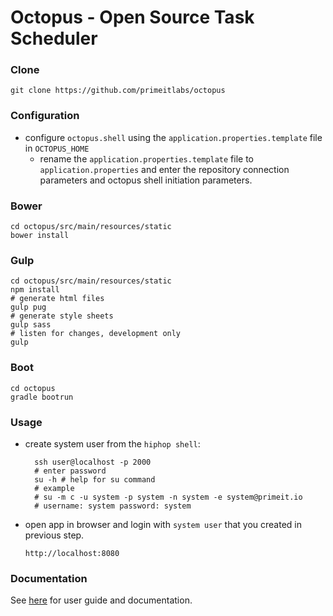 # Octopus - Open Source Task Scheduler

### Clone
```
git clone https://github.com/primeitlabs/octopus
```


### Configuration
- configure `octopus.shell` using the `application.properties.template` file in `OCTOPUS_HOME`
  - rename the `application.properties.template` file to `application.properties` and enter the
  repository connection parameters and octopus shell initiation parameters.

### Bower
```
cd octopus/src/main/resources/static
bower install
```


### Gulp
```
cd octopus/src/main/resources/static
npm install
# generate html files
gulp pug
# generate style sheets
gulp sass
# listen for changes, development only
gulp
```

### Boot
```
cd octopus
gradle bootrun
```

### Usage
- create system user from the `hiphop shell`:
  ```
    ssh user@localhost -p 2000
    # enter password
    su -h # help for su command
    # example
    # su -m c -u system -p system -n system -e system@primeit.io
    # username: system password: system
  ```
- open app in browser and login with `system user` that you created in previous step.
  ```
  http://localhost:8080
  ```

### Documentation

See [here](https://github.com/primeitlabs/hiphop/wiki) for user guide and documentation.
